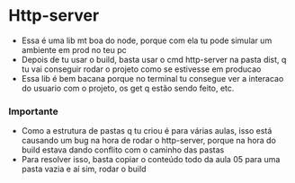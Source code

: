 # Http-server

- Essa é uma lib mt boa do node, porque com ela tu pode simular um ambiente em prod no teu pc
- Depois de tu usar o build, basta usar o cmd http-server na pasta dist, q tu vai conseguir rodar o projeto como se estivesse em producao
- Essa lib é bem bacana porque no terminal tu consegue ver a interacao do usuario com o projeto, os get q estão sendo feito, etc.

### Importante

- Como a estrutura de pastas q tu criou é para várias aulas, isso está causando um bug na hora de rodar o http-server, porque na hora do build estava dando conflito com o caminho das pastas
- Para resolver isso, basta copiar o conteúdo  todo da aula 05 para uma pasta vazia e aí sim, rodar o build


